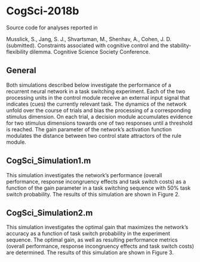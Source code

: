 # CogSci-2018b

Source code for analyses reported in

Musslick, S., Jang, S. J., Shvartsman, M., Shenhav, A., Cohen, J. D. (submitted). Constraints associated with cognitive control and the stability-flexibility dilemma. Cognitive Science Society Conference.

## General

Both simulations described below investigate the performance of a recurrent neural network in a task switching experiment. Each of the two processing units in the control module receive an external input signal that indicates (cues) the currently relevant task. The dynamics of the network unfold over the course of trials and bias the processing of a corresponding stimulus dimension. On each trial, a decision module accumulates evidence for two stimulus dimensions towards one of two responses until a threshold is reached. The gain parameter of the network’s activation function modulates the distance between two control state attractors of the rule module.

## CogSci_Simulation1.m

This simulation investigates the network’s performance (overall performance, response incongruency effects and task switch costs) as a function of the gain parameter in a task switching sequence with 50% task switch probability. The results of this simulation are shown in Figure 2.

## CogSci_Simulation2.m

This simulation investigates the optimal gain that maximizes the network’s accuracy as a function of task switch probability in the experiment sequence. The optimal gain, as well as resulting performance metrics (overall performance, response incongruency effects and task switch costs) are determined. The results of this simulation are shown in Figure 3. 
